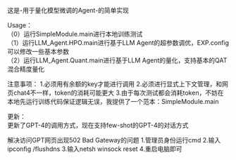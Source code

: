 这是-用于量化模型微调的Agent-的简单实现

Usage：</br>
（0）运行SimpleModule.main进行本地训练测试</br>
（1）运行LLM_Agent.HPO.main进行基于LLM Agent的超参数调优，EXP.config可以修改一些基本参数</br>
（2）运行LLM_Agent.Quant.main进行基于LLM Agent的量化，支持基本的QAT混合精度量化

注意事项：
1.必须用有余额的key才能进行调用
2.必须进行显式上下文管理，和网页chat4不一样，token的消耗可能更大
3.由于每次测试都会消耗token，不妨在本地先运行训练代码保证逻辑无误，我提供了一个范本：SimpleModule.main

更新：</br>
更新了GPT-4的调用方式，现在支持few-shot的GPT-4的对话方式

解决访问GPT网页出现502 Bad Gateway的问题
1.管理员身份运行cmd
2.输入ipconfig /flushdns
3.输入netsh winsock reset
4.重启电脑即可


